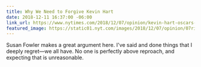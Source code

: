 ```yaml
---
title: Why We Need to Forgive Kevin Hart
date: 2018-12-11 16:37:00 -06:00
link_url: https://www.nytimes.com/2018/12/07/opinion/kevin-hart-oscars-tweets.html
featured_image: https://static01.nyt.com/images/2018/12/07/opinion/07rigetti/07rigetti-facebookJumbo.jpg
---
```


Susan Fowler makes a great argument here. I've said and done things that I deeply regret—we all have. No one is perfectly above reproach, and expecting that is unreasonable.